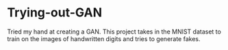 # Trying-out-GAN
Tried my hand at creating a GAN. This project takes in the MNIST dataset to train on the images of handwritten digits and tries to generate fakes.
